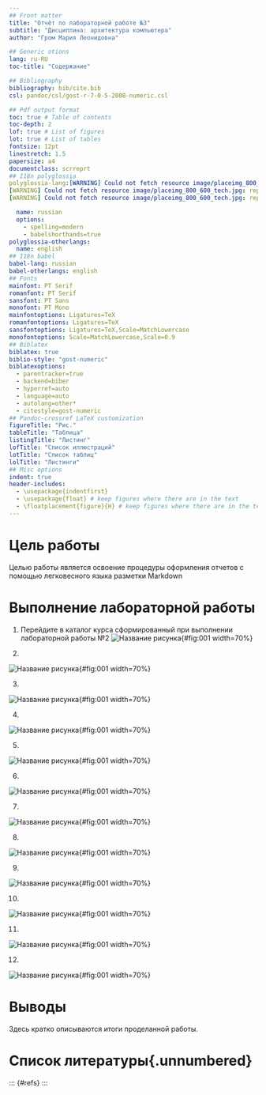 ```yaml
---
## Front matter
title: "Отчёт по лабораторной работе №3"
subtitle: "Дисциплина: архитектура компьютера"
author: "Гром Мария Леонидовна"

## Generic otions
lang: ru-RU
toc-title: "Содержание"

## Bibliography
bibliography: bib/cite.bib
csl: pandoc/csl/gost-r-7-0-5-2008-numeric.csl

## Pdf output format
toc: true # Table of contents
toc-depth: 2
lof: true # List of figures
lot: true # List of tables
fontsize: 12pt
linestretch: 1.5
papersize: a4
documentclass: scrreprt
## I18n polyglossia
polyglossia-lang:[WARNING] Could not fetch resource image/placeimg_800_600_tech.jpg: replacing image with description
[WARNING] Could not fetch resource image/placeimg_800_600_tech.jpg: replacing image with description
[WARNING] Could not fetch resource image/placeimg_800_600_tech.jpg: replacing image with description

  name: russian
  options:
	- spelling=modern
	- babelshorthands=true
polyglossia-otherlangs:
  name: english
## I18n babel
babel-lang: russian
babel-otherlangs: english
## Fonts
mainfont: PT Serif
romanfont: PT Serif
sansfont: PT Sans
monofont: PT Mono
mainfontoptions: Ligatures=TeX
romanfontoptions: Ligatures=TeX
sansfontoptions: Ligatures=TeX,Scale=MatchLowercase
monofontoptions: Scale=MatchLowercase,Scale=0.9
## Biblatex
biblatex: true
biblio-style: "gost-numeric"
biblatexoptions:
  - parentracker=true
  - backend=biber
  - hyperref=auto
  - language=auto
  - autolang=other*
  - citestyle=gost-numeric
## Pandoc-crossref LaTeX customization
figureTitle: "Рис."
tableTitle: "Таблица"
listingTitle: "Листинг"
lofTitle: "Список иллюстраций"
lotTitle: "Список таблиц"
lolTitle: "Листинги"
## Misc options
indent: true
header-includes:
  - \usepackage{indentfirst}
  - \usepackage{float} # keep figures where there are in the text
  - \floatplacement{figure}{H} # keep figures where there are in the text
---
```


# Цель работы

Целью работы является освоение процедуры оформления отчетов с помощью легковесного
языка разметки Markdown

# Выполнение лабораторной работы

1. Перейдите в каталог курса сформированный при выполнении лабораторной работы
№2
![Название рисунка](image/placeimg_800_600_tech.jpg){#fig:001 width=70%}

2. 
![Название рисунка](image/placeimg_800_600_tech.jpg){#fig:001 width=70%}

3. 
![Название рисунка](image/placeimg_800_600_tech.jpg){#fig:001 width=70%}

4. 
![Название рисунка](image/placeimg_800_600_tech.jpg){#fig:001 width=70%}

5. 
![Название рисунка](image/placeimg_800_600_tech.jpg){#fig:001 width=70%}

6. 
![Название рисунка](image/placeimg_800_600_tech.jpg){#fig:001 width=70%}

7. 
![Название рисунка](image/placeimg_800_600_tech.jpg){#fig:001 width=70%}

8. 
![Название рисунка](image/placeimg_800_600_tech.jpg){#fig:001 width=70%}

9. 
![Название рисунка](image/placeimg_800_600_tech.jpg){#fig:001 width=70%}

10. 
![Название рисунка](image/placeimg_800_600_tech.jpg){#fig:001 width=70%}

11. 
![Название рисунка](image/placeimg_800_600_tech.jpg){#fig:001 width=70%}

12. 
![Название рисунка](image/placeimg_800_600_tech.jpg){#fig:001 width=70%}

# Выводы

Здесь кратко описываются итоги проделанной работы.

# Список литературы{.unnumbered}

::: {#refs}
:::
